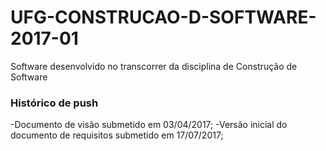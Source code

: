 # UFG-CONSTRUCAO-D-SOFTWARE-2017-01
Software desenvolvido no transcorrer da disciplina de Construção de Software

### Histórico de push
-Documento de visão submetido em 03/04/2017;
-Versão inicial do documento de requisitos submetido em 17/07/2017;
